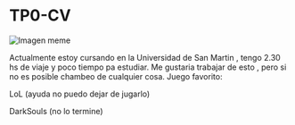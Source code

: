 # TP0-CV
![Imagen meme](https://drive.google.com/uc?export=view&id=19qGg-FhkJiJtPdPqPbAg5r7zlioYqdtN)

Actualmente estoy cursando en la Universidad de San Martin , tengo 2.30 hs de viaje y poco tiempo pa estudiar.
Me gustaria trabajar de esto , pero si no es posible chambeo de cualquier cosa.
Juego favorito:

LoL  (ayuda no puedo dejar de jugarlo)

DarkSouls (no lo termine)

